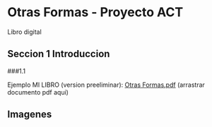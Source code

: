 # Otras Formas - Proyecto ACT
Libro digital

## Seccion 1 Introduccion

###1.1

Ejemplo MI LIBRO (version preeliminar):  [Otras Formas.pdf](https://github.com/MacchinaGirl/Otras-Formas---Proyecto-ACT/files/7738340/Otras.Formas.pdf)
(arrastrar documento pdf aqui)

## Imagenes
